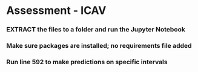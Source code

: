 # Assessment - ICAV

### EXTRACT the files to a folder and run the Jupyter Notebook

### Make sure packages are installed; no requirements file added

### Run line 592 to make predictions on specific intervals
